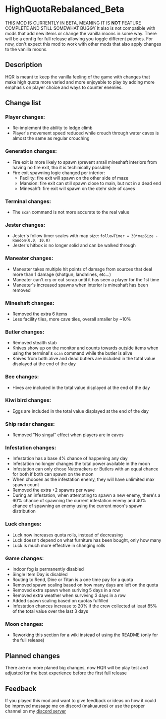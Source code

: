 # HighQuotaRebalanced_Beta
 THIS MOD IS CURRENTLY IN BETA, MEANING IT IS **NOT** FEATURE COMPLETE AND STILL SOMEWHAT BUGGY
 It also is not compatible with mods that add new items or change the vanilla moons in some way. There will be a config for full release allowing you toggle different patches. For now, don't expect this mod to work with other mods that also apply changes to the vanilla moons.

## Description
HQR is meant to keep the vanilla feeling of the game with changes that make high quota more varied and more enjoyable to play by adding more emphasis on player choice and ways to counter enemies.

## Change list
### Player changes:
- Re-implement the ability to ledge climb
- Player's movement speed reduced while crouch through water caves is almost the same as regular crouching

### Generation changes:
- Fire exit is more likely to spawn (prevent small mineshaft interiors from having no fire exit, tho it is techinically possible)
- Fire exit spawning logic changed per interior:
    - Facility: fire exit will spawn on the other side of maze
    - Mansion: fire exit can still spawn close to main, but not in a dead end
    - Minesahft: fire exit will spawn on the otehr side of caves

### Terminal changes:
- The `scan` command is not more accurate to the real value

### Jester changes:
- Jester's follow timer scales with map size: `followTimer = 30*mapSize - Random(0.0, 10.0)`
- Jester's hitbox is no longer solid and can be walked through

### Maneater changes:
- Maneater takes multiple hit points of damage from sources that deal more than 1 damage (shotgun, landmines, etc...)
- Maneater can't cry or eat scrap until it has seen a player for the 1st time
- Maneater's increased spawns when interior is mineshaft has been removed

### Mineshaft changes:
- Removed the extra 6 items
- Less facility tiles, more cave tiles, overall smaller by ~10%

### Butler changes:
- Removed stealth stab
- Knives show up on the monitor and counts towards outside items when using the terminal's `scan` command while the butler is alive
- Knives from both alive and dead butlers are included in the total value displayed at the end of the day

### Bee changes:
- Hives are included in the total value displayed at the end of the day

### Kiwi bird changes:
- Eggs are included in the total value displayed at the end of the day

### Ship radar changes:
- Removed "No singal" effect when players are in caves

### Infestation changes:
- Infestation has a base 4% chance of happening any day
- Infestation no longer changes the total power available in the moon
- Infestation can only chose Nutcrackers or Butlers with an equal chance for both if both can spawn on the moon
- When choosen as the infestation enemy, they will have unlimited max spawn count
- Removed the extra +2 spawns per wave
- During an infestation, when attempting to spawn a new enemy, there's a 60% chance of spawning the current infestation enemy and 40% chance of spawning an enemy using the current moon's spawn distribution

### Luck changes:
- Luck now increases quota rolls, instead of decreasing
- Luck doesn't depend on what furniture has been bought, only how many
- Luck is much more effective in changing rolls

### Game changes:
- Indoor fog is permanently disabled
- Single Item Day is disabled
- Routing to Rend, Dine or Titan is a one time pay for a quota
- Removed spawn scaling based on how many days are left on the quota
- Removed extra spawn when suriving 5 days in a row
- Removed extra weather when surviving 3 days in a row
- Added spawn scaling based on quotas fulfilled
- Infestation chances increase to 20% if the crew collected at least 85% of the total value over the last 3 days

### Moon changes:
- Reworking this section for a wiki instead of using the README (only for the full release)

## Planned changes
There are no more planed big changes, now HQR will be play test and adjusted for the best experience before the first full release

## Feedback
If you played this mod and want to give feedback or ideas on how it could be improved message me on discord (makuaureo) or use the proper channel on my [discord server](https://discord.gg/KQPQFGjCeX)
